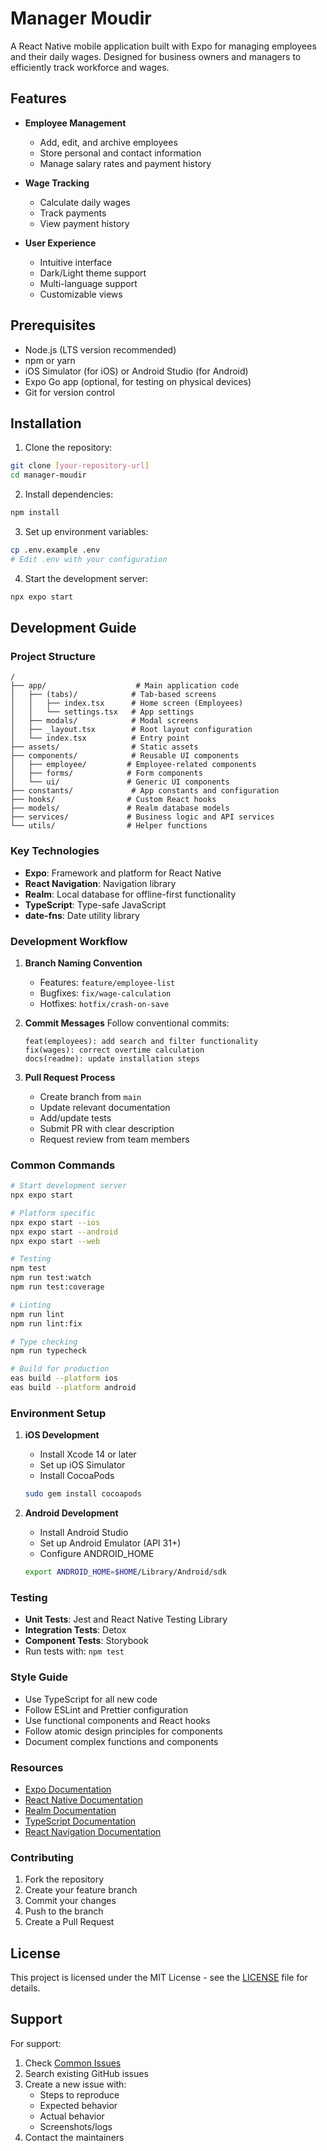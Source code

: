 # Manager Moudir

A React Native mobile application built with Expo for managing employees and their daily wages. Designed for business owners and managers to efficiently track workforce and wages.

## Features

- **Employee Management**
  - Add, edit, and archive employees
  - Store personal and contact information
  - Manage salary rates and payment history

- **Wage Tracking**
  - Calculate daily wages
  - Track payments
  - View payment history

- **User Experience**
  - Intuitive interface
  - Dark/Light theme support
  - Multi-language support
  - Customizable views

## Prerequisites

- Node.js (LTS version recommended)
- npm or yarn
- iOS Simulator (for iOS) or Android Studio (for Android)
- Expo Go app (optional, for testing on physical devices)
- Git for version control

## Installation

1. Clone the repository:

```bash
git clone [your-repository-url]
cd manager-moudir
```

2. Install dependencies:

```bash
npm install
```

3. Set up environment variables:

```bash
cp .env.example .env
# Edit .env with your configuration
```

4. Start the development server:

```bash
npx expo start
```

## Development Guide

### Project Structure
```
/
├── app/                    # Main application code
│   ├── (tabs)/            # Tab-based screens
│   │   ├── index.tsx      # Home screen (Employees)
│   │   └── settings.tsx   # App settings
│   ├── modals/            # Modal screens
│   ├── _layout.tsx        # Root layout configuration
│   └── index.tsx          # Entry point
├── assets/                # Static assets
├── components/            # Reusable UI components
│   ├── employee/         # Employee-related components
│   ├── forms/            # Form components
│   └── ui/               # Generic UI components
├── constants/             # App constants and configuration
├── hooks/                # Custom React hooks
├── models/               # Realm database models
├── services/             # Business logic and API services
└── utils/                # Helper functions
```

### Key Technologies

- **Expo**: Framework and platform for React Native
- **React Navigation**: Navigation library
- **Realm**: Local database for offline-first functionality
- **TypeScript**: Type-safe JavaScript
- **date-fns**: Date utility library

### Development Workflow

1. **Branch Naming Convention**
   - Features: `feature/employee-list`
   - Bugfixes: `fix/wage-calculation`
   - Hotfixes: `hotfix/crash-on-save`

2. **Commit Messages**
   Follow conventional commits:
   ```
   feat(employees): add search and filter functionality
   fix(wages): correct overtime calculation
   docs(readme): update installation steps
   ```

3. **Pull Request Process**
   - Create branch from `main`
   - Update relevant documentation
   - Add/update tests
   - Submit PR with clear description
   - Request review from team members

### Common Commands

```bash
# Start development server
npx expo start

# Platform specific
npx expo start --ios
npx expo start --android
npx expo start --web

# Testing
npm test
npm run test:watch
npm run test:coverage

# Linting
npm run lint
npm run lint:fix

# Type checking
npm run typecheck

# Build for production
eas build --platform ios
eas build --platform android
```

### Environment Setup

1. **iOS Development**
   - Install Xcode 14 or later
   - Set up iOS Simulator
   - Install CocoaPods
   ```bash
   sudo gem install cocoapods
   ```

2. **Android Development**
   - Install Android Studio
   - Set up Android Emulator (API 31+)
   - Configure ANDROID_HOME
   ```bash
   export ANDROID_HOME=$HOME/Library/Android/sdk
   ```

### Testing

- **Unit Tests**: Jest and React Native Testing Library
- **Integration Tests**: Detox
- **Component Tests**: Storybook
- Run tests with: `npm test`

### Style Guide

- Use TypeScript for all new code
- Follow ESLint and Prettier configuration
- Use functional components and React hooks
- Follow atomic design principles for components
- Document complex functions and components

### Resources

- [Expo Documentation](https://docs.expo.dev/)
- [React Native Documentation](https://reactnative.dev/)
- [Realm Documentation](https://www.mongodb.com/docs/realm/)
- [TypeScript Documentation](https://www.typescriptlang.org/docs/)
- [React Navigation Documentation](https://reactnavigation.org/)

### Contributing

1. Fork the repository
2. Create your feature branch
3. Commit your changes
4. Push to the branch
5. Create a Pull Request

## License

This project is licensed under the MIT License - see the [LICENSE](LICENSE) file for details.

## Support

For support:
1. Check [Common Issues](docs/TROUBLESHOOTING.md)
2. Search existing GitHub issues
3. Create a new issue with:
   - Steps to reproduce
   - Expected behavior
   - Actual behavior
   - Screenshots/logs
4. Contact the maintainers
